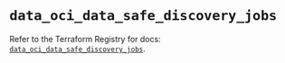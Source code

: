 # `data_oci_data_safe_discovery_jobs`

Refer to the Terraform Registry for docs: [`data_oci_data_safe_discovery_jobs`](https://registry.terraform.io/providers/oracle/oci/6.18.0/docs/data-sources/data_safe_discovery_jobs).
